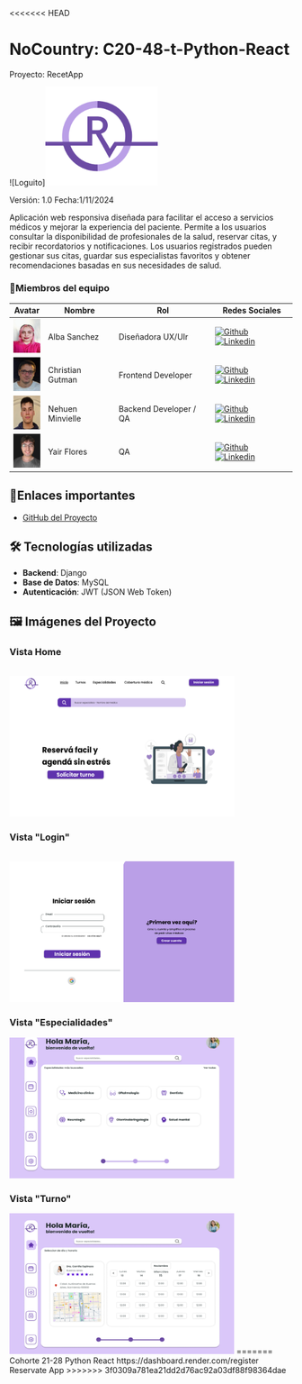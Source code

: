 <<<<<<< HEAD
# NoCountry: C20-48-t-Python-React

Proyecto: RecetApp

![Loguito]<img src="tools/assets/logo-reservapp.svg" alt="Loguito" width="200"/>


Versión: 1.0
Fecha:1/11/2024

Aplicación web responsiva diseñada para facilitar el acceso a servicios médicos y mejorar la experiencia del paciente. Permite a los usuarios consultar la disponibilidad de profesionales de la salud, reservar citas, y recibir recordatorios y notificaciones. Los usuarios registrados pueden gestionar sus citas, guardar sus especialistas favoritos y obtener recomendaciones basadas en sus necesidades de salud.

<h3>👥Miembros del equipo</h3>

| Avatar                                                                                                                                                       | Nombre               | Rol                                    | Redes Sociales                                                                                                                                                                                    |
| ------------------------------------------------------------------------------------------------------------------------------------------------------------ | -------------------- | -------------------------------------- | ------------------------------------------------------------------------------------------------------------------------------------------------------------------------------------------------- |
| <img width="48" height="60" src="tools/assets/Alba.jpg" alt="Alba Sanchez" /> | Alba Sanchez | Diseñadora UX/UIr | [![Github](https://skillicons.dev/icons?i=github)](https://github.com/JuanManuelSanjurjo) [![Linkedin](https://skillicons.dev/icons?i=linkedin)](https://www.linkedin.com/in/albajsanchez/) |
| <img width="48" height="60" src="tools/assets/Chris.jpg" alt="Christian Gutman" />         | Christian Gutman        | Frontend Developer                     | [![Github](https://skillicons.dev/icons?i=github)](https://github.com/ChristianGutman) [![Linkedin](https://skillicons.dev/icons?i=linkedin)](https://www.linkedin.com/)                                   |
| <img width="48" height="60" src="tools/assets/Nehuen.jpg" alt="Nehuen Minvielleo" />           | Nehuen Minvielle        | Backend Developer / QA                 | [![Github](https://skillicons.dev/icons?i=github)](https://github.com/nehuenminvielle) [![Linkedin](https://skillicons.dev/icons?i=linkedin)](https://www.linkedin.com/in/nehuen-minvielle-887a9a236/)                 |
| <img width="48" height="60" src="tools/assets/Yayo.jpg" alt="Yair Flores" />           | Yair Flores       | QA                                     | [![Github](https://skillicons.dev/icons?i=github)](https://github.com/Drekon-hub) [![Linkedin](https://skillicons.dev/icons?i=linkedin)](https://www.linkedin.com/in/yair-flores-2b0317237/)                       |


## 🔗Enlaces importantes
<!--- [Documentación del Proyecto](https://drive.google.com/drive/folders/1bE1Dbx32OKSVn7xdsioF0N5PbGLC9vTf?hl=es)-->
- [GitHub del Proyecto](https://github.com/No-Country-simulation/c21-28-python-react-oct2024)

## 🛠️ Tecnologías utilizadas

- **Backend**: Django
- **Base de Datos**: MySQL
- **Autenticación**: JWT (JSON Web Token)

## 🖼️ Imágenes del Proyecto

<h3>Vista Home</h3>
<br>
<img width="400" height= "250" src="tools/assets/home.png" alt="Recetapp" />
<br>
<h3>Vista "Login"</h3>
<br>
<img width="400" height= "250" src="tools/assets/login.png" alt="vista segundaria Recetapp" />
<br>
<h3>Vista "Especialidades"</h3>
<img width="400" height= "250" src="tools/assets/especialidades.png" alt="vista segundaria Recetapp" />
<br>
<h3>Vista "Turno"</h3>
<img width="400" height= "250" src="tools/assets/turno.png" alt="vista segundaria Recetapp" />
=======
Cohorte 21-28 Python React
https://dashboard.render.com/register
Reservate App
>>>>>>> 3f0309a781ea21dd2d76ac92a03df88f98364dae
